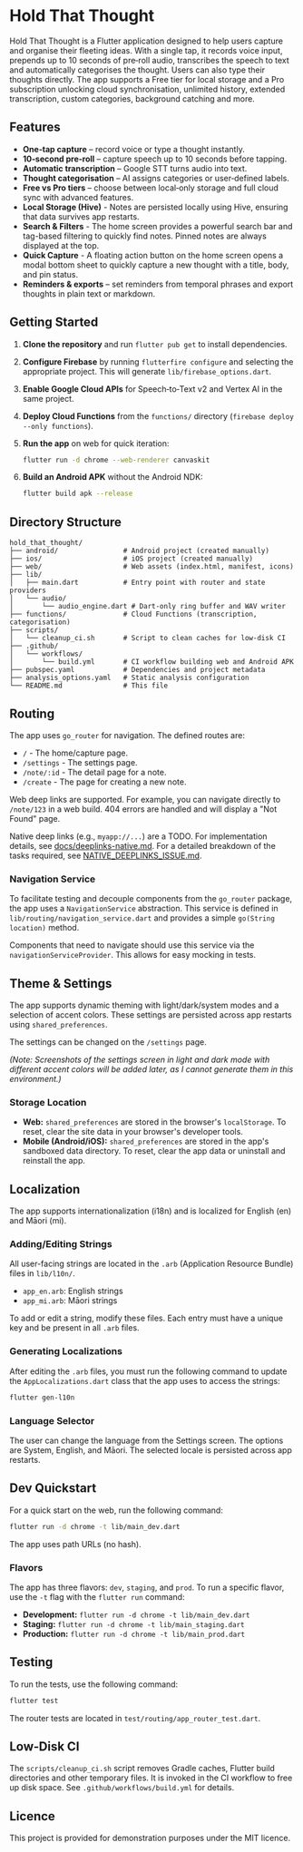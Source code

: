 # Hold That Thought

Hold That Thought is a Flutter application designed to help users capture and organise
their fleeting ideas. With a single tap, it records voice input, prepends up to
10 seconds of pre‑roll audio, transcribes the speech to text and automatically
categorises the thought. Users can also type their thoughts directly. The app
supports a Free tier for local storage and a Pro subscription unlocking
cloud synchronisation, unlimited history, extended transcription, custom
categories, background catching and more.

## Features

* **One‑tap capture** – record voice or type a thought instantly.
* **10‑second pre‑roll** – capture speech up to 10 seconds before tapping.
* **Automatic transcription** – Google STT turns audio into text.
* **Thought categorisation** – AI assigns categories or user‑defined labels.
* **Free vs Pro tiers** – choose between local‑only storage and full cloud sync
  with advanced features.
* **Local Storage (Hive)** - Notes are persisted locally using Hive, ensuring that data survives app restarts.
* **Search & Filters** - The home screen provides a powerful search bar and tag-based filtering to quickly find notes. Pinned notes are always displayed at the top.
* **Quick Capture** - A floating action button on the home screen opens a modal bottom sheet to quickly capture a new thought with a title, body, and pin status.
* **Reminders & exports** – set reminders from temporal phrases and export
  thoughts in plain text or markdown.

## Getting Started

1. **Clone the repository** and run `flutter pub get` to install dependencies.
2. **Configure Firebase** by running `flutterfire configure` and selecting the
   appropriate project. This will generate `lib/firebase_options.dart`.
3. **Enable Google Cloud APIs** for Speech‑to‑Text v2 and Vertex AI in the same
   project.
4. **Deploy Cloud Functions** from the `functions/` directory (`firebase deploy --only functions`).
5. **Run the app** on web for quick iteration:

   ```sh
   flutter run -d chrome --web-renderer canvaskit
   ```

6. **Build an Android APK** without the Android NDK:

   ```sh
   flutter build apk --release
   ```

## Directory Structure

```
hold_that_thought/
├── android/                # Android project (created manually)
├── ios/                    # iOS project (created manually)
├── web/                    # Web assets (index.html, manifest, icons)
├── lib/
│   ├── main.dart           # Entry point with router and state providers
│   └── audio/
│       └── audio_engine.dart # Dart‑only ring buffer and WAV writer
├── functions/              # Cloud Functions (transcription, categorisation)
├── scripts/
│   └── cleanup_ci.sh       # Script to clean caches for low‑disk CI
├── .github/
│   └── workflows/
│       └── build.yml       # CI workflow building web and Android APK
├── pubspec.yaml            # Dependencies and project metadata
├── analysis_options.yaml   # Static analysis configuration
└── README.md               # This file
```

## Routing

The app uses `go_router` for navigation. The defined routes are:
- `/` - The home/capture page.
- `/settings` - The settings page.
- `/note/:id` - The detail page for a note.
- `/create` - The page for creating a new note.

Web deep links are supported. For example, you can navigate directly to `/note/123` in a web build. 404 errors are handled and will display a "Not Found" page.

Native deep links (e.g., `myapp://...`) are a TODO. For implementation details, see [docs/deeplinks-native.md](docs/deeplinks-native.md). For a detailed breakdown of the tasks required, see [NATIVE_DEEPLINKS_ISSUE.md](NATIVE_DEEPLINKS_ISSUE.md).

### Navigation Service

To facilitate testing and decouple components from the `go_router` package, the app uses a `NavigationService` abstraction. This service is defined in `lib/routing/navigation_service.dart` and provides a simple `go(String location)` method.

Components that need to navigate should use this service via the `navigationServiceProvider`. This allows for easy mocking in tests.

## Theme & Settings

The app supports dynamic theming with light/dark/system modes and a selection of accent colors. These settings are persisted across app restarts using `shared_preferences`.

The settings can be changed on the `/settings` page.

*(Note: Screenshots of the settings screen in light and dark mode with different accent colors will be added later, as I cannot generate them in this environment.)*

### Storage Location
- **Web:** `shared_preferences` are stored in the browser's `localStorage`. To reset, clear the site data in your browser's developer tools.
- **Mobile (Android/iOS):** `shared_preferences` are stored in the app's sandboxed data directory. To reset, clear the app data or uninstall and reinstall the app.

## Localization

The app supports internationalization (i18n) and is localized for English (en) and Māori (mi).

### Adding/Editing Strings

All user-facing strings are located in the `.arb` (Application Resource Bundle) files in `lib/l10n/`.

- `app_en.arb`: English strings
- `app_mi.arb`: Māori strings

To add or edit a string, modify these files. Each entry must have a unique key and be present in all `.arb` files.

### Generating Localizations

After editing the `.arb` files, you must run the following command to update the `AppLocalizations.dart` class that the app uses to access the strings:

```sh
flutter gen-l10n
```

### Language Selector

The user can change the language from the Settings screen. The options are System, English, and Māori. The selected locale is persisted across app restarts.

## Dev Quickstart

For a quick start on the web, run the following command:
```sh
flutter run -d chrome -t lib/main_dev.dart
```
The app uses path URLs (no hash).

### Flavors

The app has three flavors: `dev`, `staging`, and `prod`. To run a specific flavor, use the `-t` flag with the `flutter run` command:

- **Development:** `flutter run -d chrome -t lib/main_dev.dart`
- **Staging:** `flutter run -d chrome -t lib/main_staging.dart`
- **Production:** `flutter run -d chrome -t lib/main_prod.dart`

## Testing

To run the tests, use the following command:
```sh
flutter test
```
The router tests are located in `test/routing/app_router_test.dart`.

## Low‑Disk CI

The `scripts/cleanup_ci.sh` script removes Gradle caches, Flutter build directories
and other temporary files. It is invoked in the CI workflow to free up disk
space. See `.github/workflows/build.yml` for details.

## Licence

This project is provided for demonstration purposes under the MIT licence.